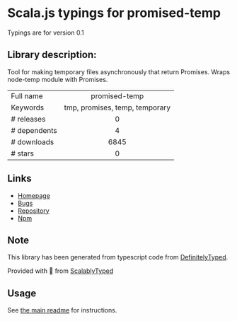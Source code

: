 
# Scala.js typings for promised-temp

Typings are for version 0.1

## Library description:
Tool for making temporary files asynchronously that return Promises. Wraps node-temp module with Promises.

|                    |                 |
| ------------------ | :-------------: |
| Full name          | promised-temp |
| Keywords           | tmp, promises, temp, temporary |
| # releases         | 0 |
| # dependents       | 4 |
| # downloads        | 6845 |
| # stars            | 0 |

## Links
- [Homepage](https://github.com/mikaturunen/promised-temp)
- [Bugs](https://github.com/mikaturunen/promised-temp/issues)
- [Repository](https://github.com/mikaturunen/promised-temp)
- [Npm](https://www.npmjs.com/package/promised-temp)
    


## Note
This library has been generated from typescript code from [DefinitelyTyped](https://definitelytyped.org).

Provided with :purple_heart: from [ScalablyTyped](https://github.com/oyvindberg/ScalablyTyped)

## Usage
See [the main readme](../../readme.md) for instructions.


